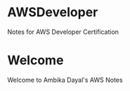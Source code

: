 # AWSDeveloper
Notes for AWS Developer Certification


# Welcome
Welcome to Ambika Dayal's AWS Notes
